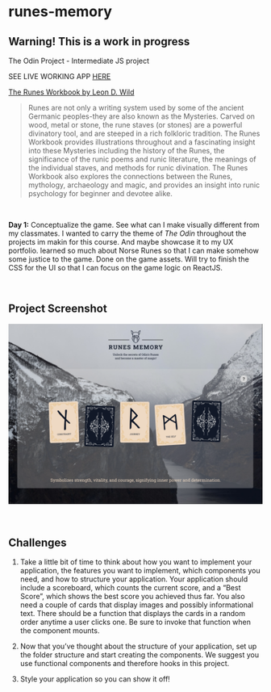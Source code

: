 # runes-memory

## Warning! This is a work in progress

The Odin Project - Intermediate JS project

SEE LIVE WORKING APP [HERE](http://hello-damiro.github.io/runes-memory)

[The Runes Workbook by Leon D. Wild](https://www.librarything.com/work/463242/book/38338754)

> Runes are not only a writing system used by some of the ancient Germanic peoples-they are also known as the Mysteries. Carved on wood, metal or stone, the rune staves (or stones) are a powerful divinatory tool, and are steeped in a rich folkloric tradition. The Runes Workbook provides illustrations throughout and a fascinating insight into these Mysteries including the history of the Runes, the significance of the runic poems and runic literature, the meanings of the individual staves, and methods for runic divination. The Runes Workbook also explores the connections between the Runes, mythology, archaeology and magic, and provides an insight into runic psychology for beginner and devotee alike.

</br>

**Day 1:** Conceptualize the game. See what can I make visually different from my classmates. I wanted to carry the theme of _The Odin_ throughout the projects im makin for this course. And maybe showcase it to my UX portfolio. learned so much about Norse Runes so that I can make somehow some justice to the game. Done on the game assets. Will try to finish the CSS for the UI so that I can focus on the game logic on ReactJS.

</br>

## Project Screenshot

![Screenshot](https://github.com/hello-damiro/runes-memory/blob/main/src/assets/images/screenshot.png?raw=true)

</br>

## Challenges

1. Take a little bit of time to think about how you want to implement your application, the features you want to implement, which components you need, and how to structure your application. Your application should include a scoreboard, which counts the current score, and a “Best Score”, which shows the best score you achieved thus far. You also need a couple of cards that display images and possibly informational text. There should be a function that displays the cards in a random order anytime a user clicks one. Be sure to invoke that function when the component mounts.

2. Now that you’ve thought about the structure of your application, set up the folder structure and start creating the components. We suggest you use functional components and therefore hooks in this project.

3. Style your application so you can show it off!
